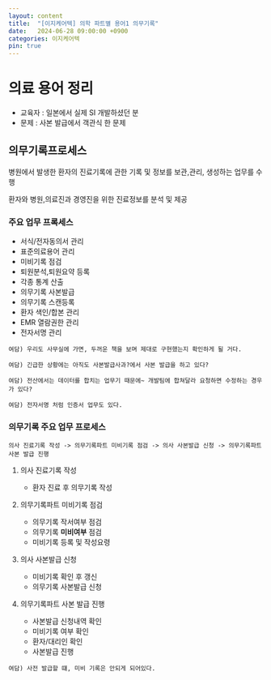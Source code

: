 ```yaml
---
layout: content
title:  "[이지케어텍] 의학 파트별 용어1 의무기록"
date:   2024-06-28 09:00:00 +0900
categories: 이지케어텍
pin: true
---
```


# 의료 용어 정리
- 교육자 : 일본에서 실제 SI 개발하셨던 분
- 문제 : 사본 발급에서 객관식 한 문제


## 의무기록프로세스
병원에서 발생한 환자의 진료기록에 관한 기록 및 정보를 보관,관리, 생성하는 업무를 수행

환자와 병원,의료진과 경영진을 위한 진료정보를 분석 및 제공

### 주요 업무 프록세스
- 서식/전자동의서 관리
- 표준의료용어 관리
- 미비기록 점검
- 퇴원분석,퇴원요약 등록
- 각종 통계 산출
- 의무기록 사본발급
- 의무기록 스캔등록
- 환자 색인/합본 관리
- EMR 열람권한 관리
- 전자서명 관리

```
여담) 우리도 사무실에 가면, 두꺼운 책을 보며 제대로 구현했는지 확인하게 될 거다.

여담) 긴급한 상황에는 아직도 사본발급사과?에서 사본 발급을 하고 있다?

여담) 전산에서는 데이터를 합치는 업무기 때문에~ 개발팀에 합쳐달라 요청하면 수정하는 경우가 있다?

여담) 전자서명 처럼 인증서 업무도 있다.
```



### 의무기록 주요 업무 프로세스
```
의사 진료기록 작성 -> 의무기록파트 미비기록 점검 -> 의사 사본발급 신청 -> 의무기록파트 사본 발급 진행
```
1. 의사 진료기록 작성
    - 환자 진료 후 의무기록 작성

2. 의무기록파트 미비기록 점검
    - 의무기록 작서여부 점검
    - 의무기록 **미비여부** 점검
    - 미비기록 등록 및 작성요령
3. 의사 사본발급 신청
    - 미비기록 확인 후 갱신
    - 의무기록 사본발급 신청
4. 의무기록파트 사본 발급 진행
    - 사본발급 신청내역 확인
    - 미비기록 여부 확인
    - 환자/대리인 확인
    - 사본발급 진행

```
여담) 사전 발급할 떄, 미비 기록은 안되게 되어있다.
```

